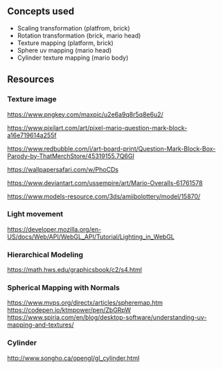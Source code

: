 ## Concepts used
- Scaling transformation (platfrom, brick)
- Rotation transformation (brick, mario head)
- Texture mapping (platform, brick)
- Sphere uv mapping (mario head)
- Cylinder texture mapping (mario body)

## Resources

### Texture image
https://www.pngkey.com/maxpic/u2e6a9q8r5q8e6u2/

https://www.pixilart.com/art/pixel-mario-question-mark-block-a16e719614a255f

https://www.redbubble.com/i/art-board-print/Question-Mark-Block-Box-Parody-by-ThatMerchStore/45319155.7Q6GI

https://wallpapersafari.com/w/PhoCDs

https://www.deviantart.com/ussempire/art/Mario-Overalls-61761578

https://www.models-resource.com/3ds/amiibolottery/model/15870/

### Light movement
https://developer.mozilla.org/en-US/docs/Web/API/WebGL_API/Tutorial/Lighting_in_WebGL

### Hierarchical Modeling
https://math.hws.edu/graphicsbook/c2/s4.html

### Spherical Mapping with Normals
https://www.mvps.org/directx/articles/spheremap.htm
https://codepen.io/ktmpower/pen/ZbGRpW
https://www.spiria.com/en/blog/desktop-software/understanding-uv-mapping-and-textures/

### Cylinder
http://www.songho.ca/opengl/gl_cylinder.html